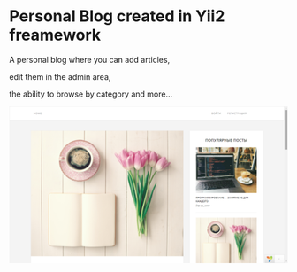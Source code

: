 Personal Blog created in Yii2 freamework
============================

<p>A personal blog where you can add articles,</p>
<p>edit them in the admin area, </p>
<p>the ability to browse by category and more...</p>

![Image alt](https://github.com/mishaTeplyakov/myBlog/raw/master/image/1.png)
